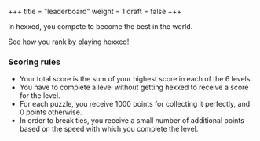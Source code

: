 +++
title = "leaderboard"
weight = 1
draft = false
+++

In hexxed, you compete to become the best in the world.

See how you rank by playing hexxed!

### Scoring rules

- Your total score is the sum of your highest score in each of the 6 levels.
- You have to complete a level without getting hexxed to receive a score for the level.
- For each puzzle, you receive 1000 points for collecting it perfectly, and 0 points otherwise.
- In order to break ties, you receive a small number of additional points based on the speed with which you complete the level.

